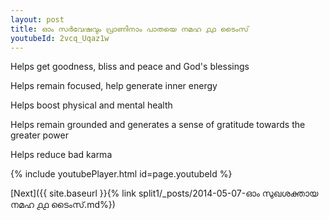 ```yaml
---
layout: post
title: ഓം സർവേഷവും പ്രാണിനാം പാതയെ നമഹ ൧൧ ടൈംസ്
youtubeId: 2vcq_Uqaz1w
---
```

 
 
Helps get goodness, bliss and peace and God's blessings
 
Helps remain focused, help generate inner energy 
 
Helps boost physical and mental health 
 
Helps remain grounded and generates a sense of gratitude towards the greater power 
 
Helps reduce bad karma
 
 
 
 


{% include youtubePlayer.html id=page.youtubeId %}
 
[Next]({{ site.baseurl }}{% link  split1/_posts/2014-05-07-ഓം സുഖശക്തായ നമഹ ൧൧ ടൈംസ്.md%})
 

